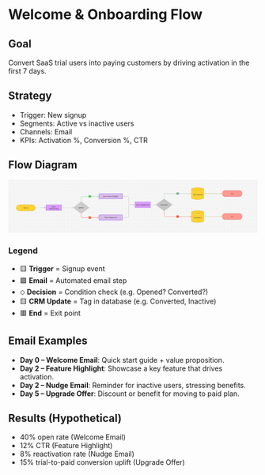 # Welcome & Onboarding Flow

## Goal

Convert SaaS trial users into paying customers by driving activation in the first 7 days.

## Strategy

- Trigger: New signup
- Segments: Active vs inactive users
- Channels: Email
- KPIs: Activation %, Conversion %, CTR

## Flow Diagram

![Welcome Flow](diagram.png)

### Legend

- 🟨 **Trigger** = Signup event
- 🟪 **Email** = Automated email step
- ⬦ **Decision** = Condition check (e.g. Opened? Converted?)
- 🟨 **CRM Update** = Tag in database (e.g. Converted, Inactive)
- 🟥 **End** = Exit point

## Email Examples

- **Day 0 – Welcome Email**: Quick start guide + value proposition.
- **Day 2 – Feature Highlight**: Showcase a key feature that drives activation.
- **Day 2 – Nudge Email**: Reminder for inactive users, stressing benefits.
- **Day 5 – Upgrade Offer**: Discount or benefit for moving to paid plan.

## Results (Hypothetical)

- 40% open rate (Welcome Email)
- 12% CTR (Feature Highlight)
- 8% reactivation rate (Nudge Email)
- 15% trial-to-paid conversion uplift (Upgrade Offer)
